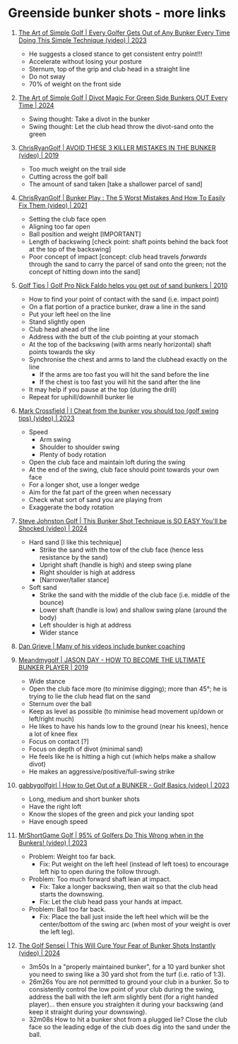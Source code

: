 # Greenside bunker shots - more links


1. [The Art of Simple Golf | Every Golfer Gets Out of Any Bunker Every Time Doing This Simple Technique (video) | 2023](https://www.youtube.com/watch?v=k4AsDHJpzu4)
   - He suggests a closed stance to get consistent entry point!!!
   - Accelerate without losing your posture
   - Sternum, top of the grip and club head in a straight line
   - Do not sway
   - 70% of weight on the front side

1. [The Art of Simple Golf | Divot Magic For Green Side Bunkers OUT Every Time | 2024](https://www.youtube.com/watch?v=NJiiFZQLQaI)
   - Swing thought: Take a divot in the bunker
   - Swing thought: Let the club head throw the divot-sand onto the green

1. [ChrisRyanGolf | AVOID THESE 3 KILLER MISTAKES IN THE BUNKER (video) | 2019](https://www.youtube.com/watch?v=U_kfhg4mBZM)
   - Too much weight on the trail side
   - Cutting across the golf ball
   - The amount of sand taken [take a shallower parcel of sand]

1. [ChrisRyanGolf | Bunker Play : The 5 Worst Mistakes And How To Easily Fix Them (video) | 2021](https://www.youtube.com/watch?v=VDZapXxnnlo)
   - Setting the club face open
   - Aligning too far open
   - Ball position and weight [IMPORTANT]
   - Length of backswing [check point: shaft points behind the back foot at the top of the backswing]
   - Poor concept of impact [concept: club head travels *forwards* through the sand to carry the parcel
     of sand onto the green; not the concept of hitting down into the sand]

1. [Golf Tips | Golf Pro Nick Faldo helps you get out of sand bunkers | 2010](https://www.youtube.com/watch?v=fiFDnHmCG2Y)
   - How to find your point of contact with the sand (i.e. impact point)
   - On a flat portion of a practice bunker, draw a line in the sand
   - Put your left heel on the line
   - Stand slightly open
   - Club head ahead of the line
   - Address with the butt of the club pointing at your stomach
   - At the top of the backswing (with arms nearly horizontal) shaft points towards the sky
   - Synchronise the chest and arms to land the clubhead exactly on the line
     * If the arms are too fast you will hit the sand before the line
     * If the chest is too fast you will hit the sand after the line
   - It may help if you pause at the top (during the drill)
   - Repeat for uphill/downhill bunker lie

1. [Mark Crossfield | I Cheat from the bunker you should too (golf swing tips) (video) | 2023](https://www.youtube.com/watch?v=mN7AH1bJ0WM)
   - Speed
     * Arm swing
     * Shoulder to shoulder swing
     * Plenty of body rotation
   - Open the club face and maintain loft during the swing
   - At the end of the swing, club face should point towards your own face
   - For a longer shot, use a longer wedge
   - Aim for the fat part of the green when necessary
   - Check what sort of sand you are playing from
   - Exaggerate the body rotation

1. [Steve Johnston Golf | This Bunker Shot Technique is SO EASY You'll be Shocked (video) | 2024](https://www.youtube.com/watch?v=Vw7kMe9Cu3Y)
   - Hard sand [I like this technique]
     * Strike the sand with the tow of the club face (hence less resistance by the sand)
     * Upright shaft (handle is high) and steep swing plane
     * Right shoulder is high at address
     * [Narrower/taller stance]
   - Soft sand
     * Strike the sand with the middle of the club face (i.e. middle of the bounce)
     * Lower shaft (handle is low) and shallow swing plane (around the body)
     * Left shoulder is high at address
     * Wider stance

1. [Dan Grieve | Many of his videos include bunker coaching](Links_DanGrieve.md)

1. [Meandmygolf | JASON DAY - HOW TO BECOME THE ULTIMATE BUNKER PLAYER | 2019](https://www.youtube.com/watch?v=Om7e1l0rDUA&t=4m18s)
   - Wide stance
   - Open the club face more (to minimise digging); more than 45°; he is trying to lie the club head flat on the sand
   - Sternum over the ball
   - Keep as level as possible (to minimise head movement up/down or left/right much)
   - He likes to have his hands low to the ground (near his knees), hence a lot of knee flex
   - Focus on contact [?]
   - Focus on depth of divot (minimal sand)
   - He feels like he is hitting a high cut (which helps make a shallow divot)
   - He makes an aggressive/positive/full-swing strike

1. [gabbygolfgirl | How to Get Out of a BUNKER - Golf Basics (video) | 2023](https://www.youtube.com/watch?v=Bzd_NS8l2bA)
   - Long, medium and short bunker shots
   - Have the right loft
   - Know the slopes of the green and pick your landing spot
   - Have enough speed

1. [MrShortGame Golf | 95% of Golfers Do This Wrong when in the Bunkers! (video) | 2023](https://www.youtube.com/watch?v=ivle23paCQk)
   - Problem: Weight too far back.
     * Fix: Put weight on the left heel (instead of left toes) to encourage left hip to open during the follow through.
   - Problem: Too much forward shaft lean at impact.
     * Fix: Take a longer backswing, then wait so that the club head starts the downswing.
     * Fix: Let the club head pass your hands at impact.
   - Problem: Ball too far back.
     * Fix: Place the ball just inside the left heel which will be the center/bottom of the swing arc (when most of your weight is over the left leg).

1. [The Golf Sensei | This Will Cure Your Fear of Bunker Shots Instantly (video) | 2024](https://www.youtube.com/watch?v=e_n5JsNeokA)
   - 3m50s In a "properly maintained bunker", for a 10 yard bunker shot you need to swing like a 30 yard shot from the turf (i.e. ratio of 1:3).
   - 26m26s You are not permitted to ground your club in a bunker. So to consistently control the low point of your club during the swing,
     address the ball with the left arm slightly bent (for a right handed player)... then ensure you straighten it during your backswing
     (and keep it straight during your downswing).
   - 32m08s How to hit a bunker shot from a plugged lie? Close the club face so the leading edge of the club does dig into the sand under the ball.

